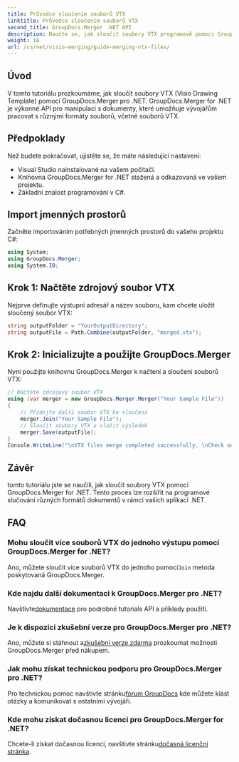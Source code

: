 ```yaml
---
title: Průvodce sloučením souborů VTX
linktitle: Průvodce sloučením souborů VTX
second_title: GroupDocs.Merger .NET API
description: Naučte se, jak sloučit soubory VTX programově pomocí GroupDocs.Merger for .NET. Podrobný průvodce s příklady kódu.
weight: 18
url: /cs/net/visio-merging/guide-merging-vtx-files/
---
```

## Úvod
V tomto tutoriálu prozkoumáme, jak sloučit soubory VTX (Visio Drawing Template) pomocí GroupDocs.Merger pro .NET. GroupDocs.Merger for .NET je výkonné API pro manipulaci s dokumenty, které umožňuje vývojářům pracovat s různými formáty souborů, včetně souborů VTX.
## Předpoklady
Než budete pokračovat, ujistěte se, že máte následující nastavení:
- Visual Studio nainstalované na vašem počítači.
- Knihovna GroupDocs.Merger for .NET stažená a odkazovaná ve vašem projektu.
- Základní znalost programování v C#.

## Import jmenných prostorů
Začněte importováním potřebných jmenných prostorů do vašeho projektu C#:
```csharp
using System; 
using GroupDocs.Merger;
using System.IO;
```
## Krok 1: Načtěte zdrojový soubor VTX
Nejprve definujte výstupní adresář a název souboru, kam chcete uložit sloučený soubor VTX:
```csharp
string outputFolder = "YourOutputDirectory";
string outputFile = Path.Combine(outputFolder, "merged.vtx");
```
## Krok 2: Inicializujte a použijte GroupDocs.Merger
Nyní použijte knihovnu GroupDocs.Merger k načtení a sloučení souborů VTX:
```csharp
// Načtěte zdrojový soubor VTX
using (var merger = new GroupDocs.Merger.Merger("Your Sample File"))
{
    // Přidejte další soubor VTX ke sloučení
    merger.Join("Your Sample File");
    // Sloučit soubory VTX a uložit výsledek
    merger.Save(outputFile);
}
Console.WriteLine("\nVTX files merge completed successfully. \nCheck output in {0}", outputFolder);
```

## Závěr
tomto tutoriálu jste se naučili, jak sloučit soubory VTX pomocí GroupDocs.Merger for .NET. Tento proces lze rozšířit na programové slučování různých formátů dokumentů v rámci vašich aplikací .NET.

## FAQ
### Mohu sloučit více souborů VTX do jednoho výstupu pomocí GroupDocs.Merger for .NET?
 Ano, můžete sloučit více souborů VTX do jednoho pomocí`Join` metoda poskytovaná GroupDocs.Merger.
### Kde najdu další dokumentaci k GroupDocs.Merger pro .NET?
 Navštivte[dokumentace](https://tutorials.groupdocs.com/merger/net/) pro podrobné tutorials API a příklady použití.
### Je k dispozici zkušební verze pro GroupDocs.Merger pro .NET?
 Ano, můžete si stáhnout a[zkušební verze zdarma](https://releases.groupdocs.com/) prozkoumat možnosti GroupDocs.Merger před nákupem.
### Jak mohu získat technickou podporu pro GroupDocs.Merger pro .NET?
 Pro technickou pomoc navštivte stránku[fórum GroupDocs](https://forum.groupdocs.com/c/merger/32) kde můžete klást otázky a komunikovat s ostatními vývojáři.
### Kde mohu získat dočasnou licenci pro GroupDocs.Merger for .NET?
 Chcete-li získat dočasnou licenci, navštivte stránku[dočasná licenční stránka](https://purchase.groupdocs.com/temporary-license/).